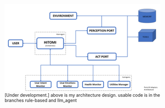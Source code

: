 ![Hitomi Architecture](./images/architecture.png)
[Under development.]
above is my architecture design.
usable code is in the branches rule-based and llm_agent
